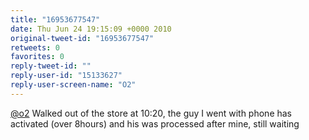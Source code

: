 ```yaml
---
title: "16953677547"
date: Thu Jun 24 19:15:09 +0000 2010
original-tweet-id: "16953677547"
retweets: 0
favorites: 0
reply-tweet-id: ""
reply-user-id: "15133627"
reply-user-screen-name: "O2"
---
```

<a href="https://twitter.com/o2">@o2</a> Walked out of the store at 10:20, the guy I went with phone has activated (over 8hours) and his was processed after mine, still waiting
